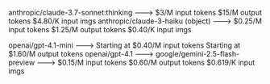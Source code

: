 anthropic/claude-3.7-sonnet:thinking     --->   $3/M input tokens      $15/M output tokens        $4.80/K input imgs
anthropic/claude-3-haiku (object)                --->   $0.25/M input tokens   $1.25/M output tokens      $0.40/K input imgs

openai/gpt-4.1-mini                      --->   Starting at $0.40/M input tokens  Starting at $1.60/M output tokens
openai/gpt-4.1                           --->
google/gemini-2.5-flash-preview          --->   $0.15/M input tokens  $0.60/M output tokens  $0.619/K input imgs







                                                                                               